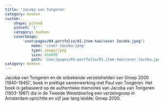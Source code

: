 ```yaml
---
title: 'Jacoba van Tongeren'
category: boeken
custom:
    shape: pinned
    pinned: '1'
    category: boeken
    coverImage:
        'user/pages/04.portfolio/01.item-two/cover Jacoba.jpeg':
            name: 'cover Jacoba.jpeg'
            type: image/jpeg
            size: 616490
            path: 'user/pages/04.portfolio/01.item-two/cover Jacoba.jpeg'
catagory: boeken
---
```


Jacoba van Tongeren en de onbekende verzetshelden van Groep 2000 (1940-1945)', boek in prettige samenwerking met Paul van Tongeren. Het boek is gebaseerd op de authentieke memoires van Jacoba van Tongeren (1903-1967) die in de Tweede Wereldoorlog een verzetsgroep in Amsterdam oprichtte en vijf jaar lang leidde: Groep 2000. 
